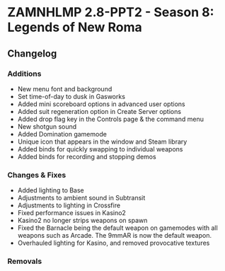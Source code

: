 # ZAMNHLMP 2.8-PPT2 - Season 8: Legends of New Roma
## Changelog
### Additions
- New menu font and background
- Set time-of-day to dusk in Gasworks
- Added mini scoreboard options in advanced user options
- Added suit regeneration option in Create Server options
- Added drop flag key in the Controls page & the command menu
- New shotgun sound
- Added Domination gamemode
- Unique icon that appears in the window and Steam library
- Added binds for quickly swapping to individual weapons
- Added binds for recording and stopping demos

### Changes & Fixes
- Added lighting to Base
- Adjustments to ambient sound in Subtransit
- Adjustments to lighting in Crossfire
- Fixed performance issues in Kasino2
- Kasino2 no longer strips weapons on spawn
- Fixed the Barnacle being the default weapon on gamemodes with all weapons such as Arcade. The 9mmAR is now the default weapon.
- Overhauled lighting for Kasino, and removed provocative textures

### Removals
